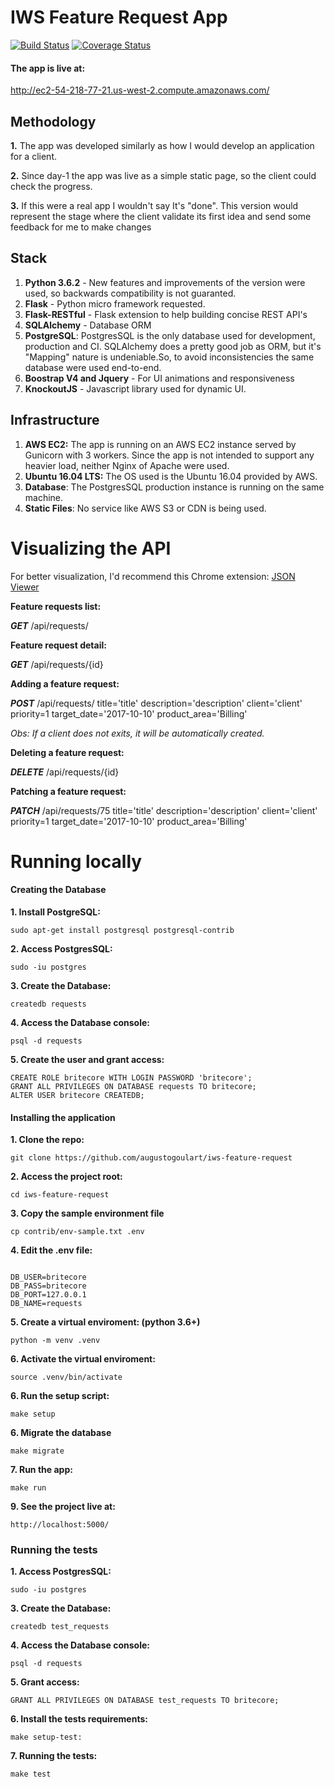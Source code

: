 # IWS Feature Request App

[![Build Status](https://travis-ci.org/augustogoulart/iws-feature-request.svg?branch=master)](https://travis-ci.org/augustogoulart/iws-feature-request)
[![Coverage Status](https://coveralls.io/repos/github/augustogoulart/iws-feature-request/badge.svg)](https://coveralls.io/github/augustogoulart/iws-feature-request)

#### The app is live at:

http://ec2-54-218-77-21.us-west-2.compute.amazonaws.com/

## Methodology

**1.** The app was developed similarly as how I would develop an application for a client.

**2.** Since day-1 the app was live as a simple static page, so the client could check the progress.

**3.** If this were a real app I wouldn't say It's "done". This version would represent the stage where the client validate its first 
idea and send some feedback for me to make changes

## Stack
1. **Python 3.6.2** -  New features and improvements of the version were used, so backwards compatibility
is not guaranted.
2. **Flask** - Python micro framework requested.
3. **Flask-RESTful** - Flask extension to help building concise REST API's
4. **SQLAlchemy** - Database ORM
5. **PostgreSQL**: PostgresSQL is the only database used for development, production and CI. SQLAlchemy does a pretty good job as ORM, but it's "Mapping" 
nature is undeniable.So, to avoid inconsistencies the same database were used end-to-end.
6. **Boostrap V4 and Jquery** - For UI animations and responsiveness
7. **KnockoutJS** - Javascript library used for dynamic UI.


## Infrastructure
1. **AWS EC2:** The app is running on an AWS EC2 instance served by Gunicorn with 3 workers. Since the app is not
intended to support any heavier load, neither Nginx of Apache were used.
2. **Ubuntu 16.04 LTS:** The OS used is the Ubuntu 16.04 provided by AWS.
3. **Database**: The PostgresSQL production instance is running on the same machine.
4. **Static Files**: No service like AWS S3 or CDN is being used.



# Visualizing the API

For better visualization, I'd recommend this Chrome extension: [JSON Viewer](https://chrome.google.com/webstore/detail/json-viewer/gbmdgpbipfallnflgajpaliibnhdgobh?utm_source=chrome-app-launcher-info-dialog
)

**Feature requests list:**

**_GET_** /api/requests/

**Feature request detail:**

**_GET_** /api/requests/{id}

**Adding a feature request:**

**_POST_** /api/requests/ title='title' description='description' client='client' priority=1 target_date='2017-10-10' product_area='Billing'

_Obs: If a client does not exits, it will be automatically created._

**Deleting a feature request:**

**_DELETE_** /api/requests/{id}

**Patching a feature request:**

**_PATCH_** /api/requests/75 title='title' description='description' client='client' priority=1 target_date='2017-10-10' product_area='Billing'

# Running locally 
#### Creating the Database

**1. Install PostgreSQL:**
```
sudo apt-get install postgresql postgresql-contrib 
```

**2. Access PostgresSQL:**

```
sudo -iu postgres
```

**3. Create the Database:**

```
createdb requests
```

**4. Access the Database console:**
```
psql -d requests
```
**5. Create the user and grant access:**
```
CREATE ROLE britecore WITH LOGIN PASSWORD 'britecore';
GRANT ALL PRIVILEGES ON DATABASE requests TO britecore;
ALTER USER britecore CREATEDB;
```


#### Installing the application
**1. Clone the repo:**
``` 
git clone https://github.com/augustogoulart/iws-feature-request
```
**2. Access the project root:**
```
cd iws-feature-request
```

**3. Copy the sample environment file**
```
cp contrib/env-sample.txt .env
```
**4. Edit the .env file:**
```

DB_USER=britecore
DB_PASS=britecore
DB_PORT=127.0.0.1
DB_NAME=requests

```
**5. Create a virtual enviroment: (python 3.6+)**
```
python -m venv .venv
```
**6. Activate the virtual enviroment:**
```
source .venv/bin/activate
```

**6. Run the setup script:**
```
make setup
```
**6. Migrate the database**
```
make migrate
```

**7. Run the app:**
```
make run
```

**9. See the project live at:**
```
http://localhost:5000/
```

### Running the tests


**1. Access PostgresSQL:**

```
sudo -iu postgres
```

**3. Create the Database:**

```
createdb test_requests
```

**4. Access the Database console:**
```
psql -d requests
```
**5. Grant access:**
```
GRANT ALL PRIVILEGES ON DATABASE test_requests TO britecore;
```
**6. Install the tests requirements:**
```
make setup-test:

```
**7. Running the tests:**

```
make test
```



